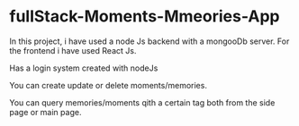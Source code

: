 # fullStack-Moments-Mmeories-App

In this project, i have used  a node Js backend with a mongooDb server. For the frontend i have used React Js.

Has a login system created with nodeJs

You can create update or delete moments/memories.

You can query memories/moments qith a certain tag both from the side page or main page.
